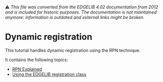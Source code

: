 :warning: _This file was converted from the EDGELIB 4.02 documentation from 2012 and is included for historic purposes. The documentation is not maintained anymore: information is outdated and external links might be broken._

# Dynamic registration

This tutorial handles dynamic registration using the RPN technique.

It contains the following topics:

* [RPN Explained](tutorial_rpn_explained.md)
* [Using the EDGELIB registration class](tutorial_rpn_registrationclass.md)

